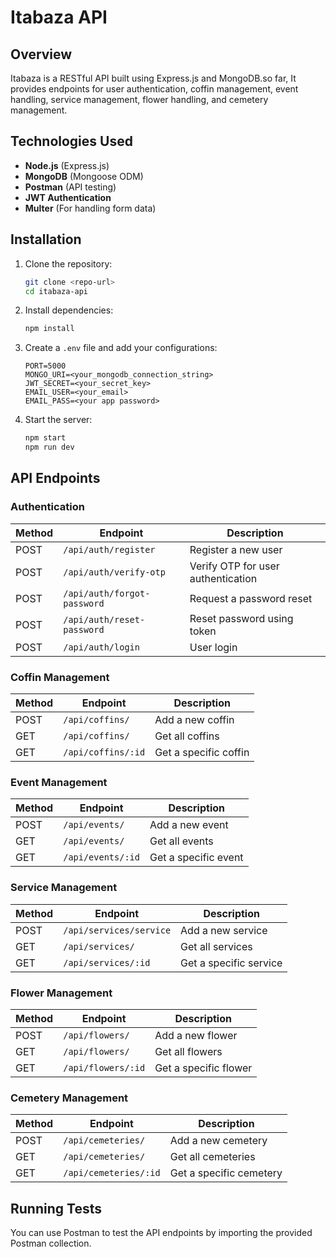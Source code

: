 # Itabaza API

## Overview
Itabaza is a RESTful API built using Express.js and MongoDB.so far, It provides endpoints for user authentication, coffin management, event handling, service management, flower handling, and cemetery management.

## Technologies Used
- **Node.js** (Express.js)
- **MongoDB** (Mongoose ODM)
- **Postman** (API testing)
- **JWT Authentication**
- **Multer** (For handling form data)

## Installation

1. Clone the repository:
   ```sh
   git clone <repo-url>
   cd itabaza-api
   ```
2. Install dependencies:
   ```sh
   npm install
   ```
3. Create a `.env` file and add your configurations:
   ```env
   PORT=5000
   MONGO_URI=<your_mongodb_connection_string>
   JWT_SECRET=<your_secret_key>
   EMAIL_USER=<your_email>
   EMAIL_PASS=<your app password>
   ```
4. Start the server:
   ```sh
   npm start
   npm run dev
   ```

## API Endpoints

### Authentication
| Method | Endpoint | Description |
|--------|---------|-------------|
| POST   | `/api/auth/register` | Register a new user |
| POST   | `/api/auth/verify-otp` | Verify OTP for user authentication |
| POST   | `/api/auth/forgot-password` | Request a password reset |
| POST   | `/api/auth/reset-password` | Reset password using token |
| POST   | `/api/auth/login` | User login |

### Coffin Management
| Method | Endpoint | Description |
|--------|---------|-------------|
| POST   | `/api/coffins/` | Add a new coffin |
| GET    | `/api/coffins/` | Get all coffins |
| GET    | `/api/coffins/:id` | Get a specific coffin |

### Event Management
| Method | Endpoint | Description |
|--------|---------|-------------|
| POST   | `/api/events/` | Add a new event |
| GET    | `/api/events/` | Get all events |
| GET    | `/api/events/:id` | Get a specific event |

### Service Management
| Method | Endpoint | Description |
|--------|---------|-------------|
| POST   | `/api/services/service` | Add a new service |
| GET    | `/api/services/` | Get all services |
| GET    | `/api/services/:id` | Get a specific service |

### Flower Management
| Method | Endpoint | Description |
|--------|---------|-------------|
| POST   | `/api/flowers/` | Add a new flower |
| GET    | `/api/flowers/` | Get all flowers |
| GET    | `/api/flowers/:id` | Get a specific flower |

### Cemetery Management
| Method | Endpoint | Description |
|--------|---------|-------------|
| POST   | `/api/cemeteries/` | Add a new cemetery |
| GET    | `/api/cemeteries/` | Get all cemeteries |
| GET    | `/api/cemeteries/:id` | Get a specific cemetery |

## Running Tests
You can use Postman to test the API endpoints by importing the provided Postman collection.
